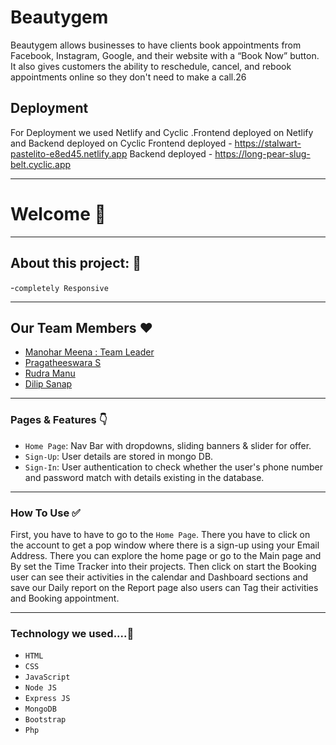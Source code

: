  
# Beautygem
Beautygem allows businesses to have clients book appointments from Facebook, Instagram, Google, and their website with a “Book Now” button. It also gives customers the ability to reschedule, cancel, and rebook appointments online so they don't need to make a call.26
## Deployment
For Deployment we used Netlify and Cyclic .Frontend deployed on Netlify and Backend deployed on Cyclic
  Frontend deployed  - https://stalwart-pastelito-e8ed45.netlify.app
  Backend deployed  - https://long-pear-slug-belt.cyclic.app





---

# Welcome 👋

---

## About this project: 🙌
-`completely Responsive`



---

## Our Team Members ❤️

- [Manohar Meena : Team Leader](https://www.linkedin.com/in/manohar-meena-1a132221b)
- [Pragatheeswara S]()
- [Rudra Manu]()
- [Dilip Sanap]()

---

### Pages & Features 👇

- `Home Page`: Nav Bar with dropdowns, sliding banners & slider for offer.
- `Sign-Up`: User details are stored in mongo DB.
- `Sign-In`: User authentication to check whether the user's phone number and password match with details existing in the database.


---

### How To Use ✅

First, you have to have to go to the `Home Page`. There you have to click on the account to get a pop window where there is a sign-up using your Email Address.  There you can explore the home page or go to the Main page and By set the Time Tracker into their projects. Then click on start the Booking user can see their activities in the calendar and Dashboard sections and save our Daily report on the Report page also users can Tag their activities and Booking appointment.

---

### Technology we used....🔧

- `HTML` 
- `CSS` 
- `JavaScript`
- `Node JS`
- `Express JS`
- `MongoDB` 
- `Bootstrap`
- `Php`
